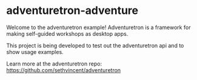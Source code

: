 # adventuretron-adventure

Welcome to the adventuretron example! Adventuretron is a framework for making self-guided workshops as desktop apps.

This project is being developed to test out the adventuretron api and to show usage examples.

Learn more at the adventuretron repo: https://github.com/sethvincent/adventuretron
